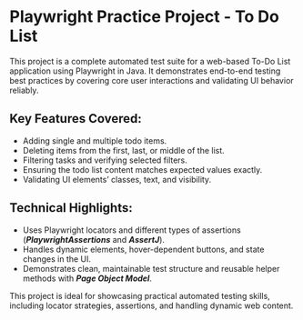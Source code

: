 # Playwright Practice Project - To Do List

This project is a complete automated test suite for a web-based To-Do List application using Playwright in Java. 
It demonstrates end-to-end testing best practices by covering core user interactions and validating UI behavior reliably.

## Key Features Covered:

- Adding single and multiple todo items.
- Deleting items from the first, last, or middle of the list.
- Filtering tasks and verifying selected filters.
- Ensuring the todo list content matches expected values exactly.
- Validating UI elements’ classes, text, and visibility.

## Technical Highlights:

- Uses Playwright locators and different types of assertions (***PlaywrightAssertions*** and ***AssertJ***).
- Handles dynamic elements, hover-dependent buttons, and state changes in the UI.
- Demonstrates clean, maintainable test structure and reusable helper methods with ***Page Object Model***.

This project is ideal for showcasing practical automated testing skills, including locator strategies, assertions, and handling dynamic web content.